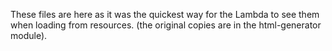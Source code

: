 These files are here as it was the quickest way for the Lambda to see them when loading from resources.
(the original copies are in the html-generator module).
